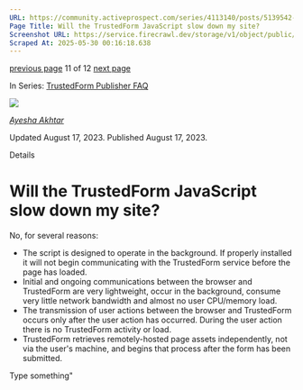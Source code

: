 ```yaml
---
URL: https://community.activeprospect.com/series/4113140/posts/5139542-will-the-trustedform-javascript-slow-down-my-site
Page Title: Will the TrustedForm JavaScript slow down my site?
Screenshot URL: https://service.firecrawl.dev/storage/v1/object/public/media/screenshot-8689ffef-7241-4d27-8cd7-274cd50db227.png
Scraped At: 2025-05-30 00:16:18.638
---
```


[previous page](https://community.activeprospect.com/series/4113140/posts/5139553-do-i-need-to-generate-a-different-trustedform-certificate-for-each-lead-buyer) 11 of 12 [next page](https://community.activeprospect.com/series/4113140/posts/5324636-i-can-t-see-xxtrustedformcerturl-when-running-the-trustedform-javascript-on-my-)

In Series: [TrustedForm Publisher FAQ](https://community.activeprospect.com/series/4113140-trustedform-publisher-faq)

[![](https://content2.bloomfire.com/avatars/users/1966401/thumb/thumbnail.png?f=1692038964&Expires=1748567771&Signature=a5Mg4iPFUmbYPAPBg6nobsdHGRxTr0gGUMSRjd-W4zr-kcOcJuo4bkFN9ARy04C~8FCf-FK3w0zpCk~eqL61QxZtCCN97B0BH7IR1OzrggMJUGAMV-fG0COp0S-OvF3A5GhIKFW4F9joxx2PILWCWXJU09irnWc4TrxgDs2BqhQh3FPK41R6GbuPSGl8DKHqiQknnbC-cSZcXxIX03EfNZ~FeHUcg30A-8dWti0j97V4fz4Ju4O6ZKSU74kd7MYwnTAMVpIFds8438mj1SBsRpF1dekYRuAZ~PA6kICFTFPojP6-CunJhDcI1LkqiDWfhW1UCh8pMPiJVv9OlkBC0A__&Key-Pair-Id=APKAIDFCFZ2UHE5LPIUA)](https://community.activeprospect.com/memberships/9624817-ayesha-akhtar)

[_Ayesha Akhtar_](https://community.activeprospect.com/memberships/9624817-ayesha-akhtar)

Updated August 17, 2023. Published August 17, 2023.

Details

# Will the TrustedForm JavaScript slow down my site?

No, for several reasons:

- The script is designed to operate in the background. If properly installed it will not begin communicating with the TrustedForm service before the page has loaded.
- Initial and ongoing communications between the browser and TrustedForm are very lightweight, occur in the background, consume very little network bandwidth and almost no user CPU/memory load.
- The transmission of user actions between the browser and TrustedForm occurs only after the user action has occurred. During the user action there is no TrustedForm activity or load.
- TrustedForm retrieves remotely-hosted page assets independently, not via the user's machine, and begins that process after the form has been submitted.

Type something"

